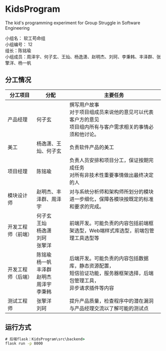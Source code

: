 # KidsProgram
The kid's programming experiment for Group Struggle in Software Engineering

小组名： 软工苟命组  
小组编号： 12  
组长：陈铭瑜  
小组成员：周泽宇、何子玄、王灿、杨逸潇、赵明杰、刘珂、李秉韩、丰泽群、张擎洋、杨一帆  

## 分工情况

| 分工项目           | 分配                                                     | 主要任务                                                     |
| ------------------ | -------------------------------------------------------- | ------------------------------------------------------------ |
| 产品经理           | 何子玄                                                   | 撰写用户故事<br>对于项目组成员来说他的意见可以代表客户方的意见<br>项目组内所有与客户需求相关的事情必须和他讨论。 |
| 美工               | 杨逸潇、王灿、何子玄                                     | 负责软件产品的美工                                           |
| 项目经理           | 陈铭瑜                                                   | 负责人员安排和项目分工，保证按期完成任务<br>对所有非技术性重要事情做出最终决定的人 |
| 模块设计师         | 赵明杰、丰泽群、周泽宇                                   | 对与系统分析师和架构师所划分的模块进一步细化，保障各模块按既定的标准和要求的完成。 |
| 开发工程师（前端） | 何子玄<br>王灿<br>杨逸潇<br>刘珂<br>张擎洋               | 前端开发。可能负责的内容包括前端框架选型，Web端样式库选型，前端包管理工具选型等 |
| 开发工程师（后端） | 陈铭瑜<br>杨一帆<br>丰泽群<br>赵明杰<br>周泽宇<br>李秉韩 | 后端开发。可能负责的内容包括数据库，静态资源配置，<br>短信验证功能，服务器框架选择，后端包管理工具，<br>异步请求插件等内容 |
| 测试工程师         | 张擎洋<br>刘珂                                           | 提升产品质量，检查程序中的潜在漏洞<br>与产品经理交流以了解可能的测试点 |

## 运行方式

```cmd
# 后端flask：KidsProgram\src\backend>
flask run -p 8000
```

